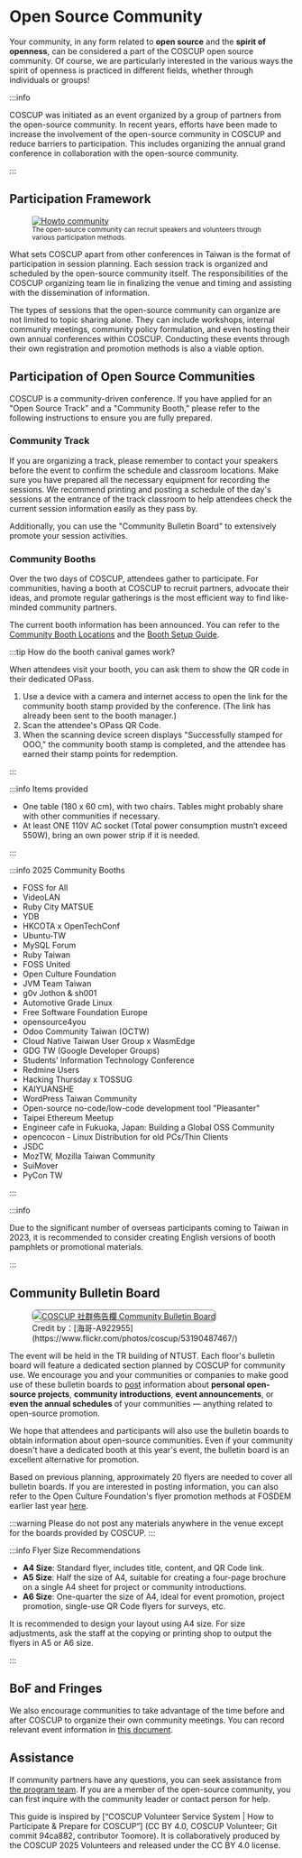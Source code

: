 # Open Source Community

Your community, in any form related to **open source** and the **spirit of openness**, can be considered a part of the COSCUP open source community. Of course, we are particularly interested in the various ways the spirit of openness is practiced in different fields, whether through individuals or groups!

:::info

COSCUP was initiated as an event organized by a group of partners from the open-source community. In recent years, efforts have been made to increase the involvement of the open-source community in COSCUP and reduce barriers to participation. This includes organizing the annual grand conference in collaboration with the open-source community.

:::

## Participation Framework

<figure markdown>
  <a href="https://volunteer.coscup.org/doc/docs_coscup_howto_community.svg">
    <img alt="Howto community" src="https://volunteer.coscup.org/doc/docs_coscup_howto_community.svg">
  </a>
  <figcaption><small>The open-source community can recruit speakers and volunteers through various participation methods.</small></figcaption>
</figure>

What sets COSCUP apart from other conferences in Taiwan is the format of participation in session planning. Each session track is organized and scheduled by the open-source community itself. The responsibilities of the COSCUP organizing team lie in finalizing the venue and timing and assisting with the dissemination of information.

The types of sessions that the open-source community can organize are not limited to topic sharing alone. They can include workshops, internal community meetings, community policy formulation, and even hosting their own annual conferences within COSCUP. Conducting these events through their own registration and promotion methods is also a viable option.

## Participation of Open Source Communities

COSCUP is a community-driven conference. If you have applied for an "Open Source Track" and a "Community Booth," please refer to the following instructions to ensure you are fully prepared.

### Community Track

If you are organizing a track, please remember to contact your speakers before the event to confirm the schedule and classroom locations. Make sure you have prepared all the necessary equipment for recording the sessions. We recommend printing and posting a schedule of the day's sessions at the entrance of the track classroom to help attendees check the current session information easily as they pass by.

Additionally, you can use the "Community Bulletin Board" to extensively promote your session activities.

### Community Booths

Over the two days of COSCUP, attendees gather to participate. For communities, having a booth at COSCUP to recruit partners, advocate their ideas, and promote regular gatherings is the most efficient way to find like-minded community partners.

The current booth information has been announced. You can refer to the [Community Booth Locations](https://coscup.org/2025/en/venue/) and the [Booth Setup Guide](https://docs.google.com/presentation/d/1LYh8fVA4ef9h6Mc5sz0EqEYmZIONJgMV/).

:::tip How do the booth canival games work?

When attendees visit your booth, you can ask them to show the QR code in their dedicated OPass.

1. Use a device with a camera and internet access to open the link for the community booth stamp provided by the conference. (The link has already been sent to the booth manager.)
2. Scan the attendee's OPass QR Code.
3. When the scanning device screen displays "Successfully stamped for OOO," the community booth stamp is completed, and the attendee has earned their stamp points for redemption.

:::

:::info Items provided

- One table (180 x 60 cm), with two chairs. Tables might probably share with other communities if necessary.
- At least ONE 110V AC socket (Total power consumption mustn’t exceed 550W), bring an own power strip if it is needed.

:::

:::info 2025 Community Booths

- FOSS for All
- VideoLAN
- Ruby City MATSUE
- YDB
- HKCOTA x OpenTechConf
- Ubuntu-TW
- MySQL Forum
- Ruby Taiwan
- FOSS United
- Open Culture Foundation
- JVM Team Taiwan
- g0v Jothon & sh001
- Automotive Grade Linux
- Free Software Foundation Europe
- opensource4you
- Odoo Community Taiwan (OCTW)
- Cloud Native Taiwan User Group x WasmEdge
- GDG TW (Google Developer Groups)
- Students’ Information Technology Conference
- Redmine Users
- Hacking Thursday x TOSSUG
- KAIYUANSHE
- WordPress Taiwan Community
- Open-source no-code/low-code development tool "Pleasanter"
- Taipei Ethereum Meetup
- Engineer cafe in Fukuoka, Japan: Building a Global OSS Community
- opencocon - Linux Distribution for old PCs/Thin Clients
- JSDC
- MozTW, Mozilla Taiwan Community
- SuiMover
- PyCon TW

:::

:::info

Due to the significant number of overseas participants coming to Taiwan in 2023, it is recommended to consider creating English versions of booth pamphlets or promotional materials.

:::

## Community Bulletin Board

<figure markdown="span">
    <a href="https://volunteer.coscup.org/img/2024/community_board_235x100.webp">
        <img src="https://volunteer.coscup.org/img/2024/community_board_235x100.webp"
            alt="COSCUP 社群佈告欄 Community Bulletin Board" title="COSCUP 社群佈告欄 Community Bulletin Board"
            style="border-radius: 8px;border:1px solid hsl(0, 0%, 50%);">
    </a>
    <figcaption>Credit by：[海哥-A922955](https://www.flickr.com/photos/coscup/53190487467/)</figcaption>
</figure>

The event will be held in the TR building of NTUST. Each floor's bulletin board will feature a dedicated section planned by COSCUP for community use. We encourage you and your communities or companies to make good use of these bulletin boards to [post](https://www.flickr.com/photos/coscup/) information about **personal open-source projects**, **community introductions**, **event announcements**, or **even the annual schedules** of your communities — anything related to open-source promotion.

We hope that attendees and participants will also use the bulletin boards to obtain information about open-source communities. Even if your community doesn't have a dedicated booth at this year's event, the bulletin board is an excellent alternative for promotion.

Based on previous planning, approximately 20 flyers are needed to cover all bulletin boards. If you are interested in posting information, you can also refer to the Open Culture Foundation's flyer promotion methods at FOSDEM earlier last year [here](https://ocf.tw/en/p/global/fosdem-2024/).

:::warning Please do not post any materials anywhere in the venue except for the boards provided by COSCUP.
:::

:::info Flyer Size Recommendations

- **A4 Size**: Standard flyer, includes title, content, and QR Code link.
- **A5 Size**: Half the size of A4, suitable for creating a four-page brochure on a single A4 sheet for project or community introductions.
- **A6 Size**: One-quarter the size of A4, ideal for event promotion, project promotion, single-use QR Code flyers for surveys, etc.

It is recommended to design your layout using A4 size. For size adjustments, ask the staff at the copying or printing shop to output the flyers in A5 or A6 size.

:::

## BoF and Fringes

We also encourage communities to take advantage of the time before and after COSCUP to organize their own community meetings. You can record relevant event information in [this document](https://s.coscup.org/bof25).

## Assistance

If community partners have any questions, you can seek assistance from [the program team](mailto:program@coscup.org). If you are a member of the open-source community, you can first inquire with the community leader or contact person for help.

This guide is inspired by [“COSCUP Volunteer Service System | How to Participate & Prepare for COSCUP”] (CC BY 4.0, COSCUP Volunteer; Git commit 94ca882, contributor Toomore).
It is collaboratively produced by the COSCUP 2025 Volunteers and released under the CC BY 4.0 license.
